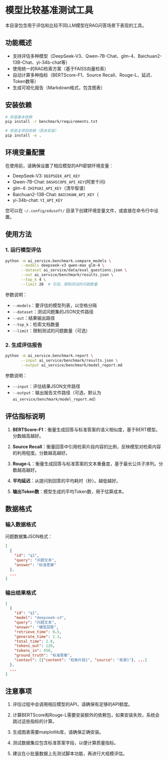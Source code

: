 # 模型比较基准测试工具

本目录包含用于评估和比较不同LLM模型在RAG问答场景下表现的工具。

## 功能概述

- 支持评估多种模型（DeepSeek-V3、Qwen-7B-Chat、glm-4、Baichuan2-13B-Chat、yi-34b-chat等）
- 使用统一的RAG检索方案（基于FAISS向量检索）
- 自动计算多种指标（BERTScore-F1、Source Recall、Rouge-L、延迟、Token数等）
- 生成可视化报告（Markdown格式，包含图表）

## 安装依赖

```bash
# 安装基本依赖
pip install -r benchmark/requirements.txt

# 安装主项目依赖（若未安装）
pip install -e .
```

## 环境变量配置

在使用前，请确保设置了相应模型的API密钥环境变量：

- DeepSeek-V3: `DEEPSEEK_API_KEY`
- Qwen-7B-Chat: `DASHSCOPE_API_KEY`(阿里千问)
- glm-4: `ZHIPUAI_API_KEY`（清华智谱）
- Baichuan2-13B-Chat: `BAICHUAN_API_KEY`（
- yi-34b-chat: `YI_API_KEY`

您可以在 `~/.config/edusoft/` 目录下创建环境变量文件，或直接在命令行中设置。

## 使用方法

### 1. 运行模型评估

```bash
python -m ai_service.benchmark.compare_models \
       --models deepseek-v3 qwen-max glm-4 \
       --dataset ai_service/data/eval_questions.json \
       --out ai_service/benchmark/results.json \
       --top_k 4 \
       --limit 20  # 可选，限制测试的问题数量
```

参数说明：
- `--models`：要评估的模型列表，以空格分隔
- `--dataset`：测试问题集的JSON文件路径
- `--out`：结果输出路径
- `--top_k`：检索文档数量
- `--limit`：限制测试的问题数量（可选）

### 2. 生成评估报告

```bash
python -m ai_service.benchmark.report \
       --input ai_service/benchmark/results.json \
       --output ai_service/benchmark/model_report.md
```

参数说明：
- `--input`：评估结果JSON文件路径
- `--output`：输出报告文件路径（可选，默认为`ai_service/benchmark/model_report.md`）

## 评估指标说明

1. **BERTScore-F1**：衡量生成回答与标准答案的语义相似度，基于BERT模型。分数越高越好。

2. **Source Recall**：衡量回答中引用检索片段内容的比例，反映模型对检索内容的利用程度。分数越高越好。

3. **Rouge-L**：衡量生成回答与标准答案的文本重叠度，基于最长公共子序列。分数越高越好。

4. **平均延迟**：从提问到回答的平均耗时（秒）。越低越好。

5. **输出Token数**：模型生成的平均Token数，用于估算成本。

## 数据格式

### 输入数据格式

问题数据集JSON格式：
```json
[
  {
    "id": "q1",
    "query": "问题文本",
    "answer": "标准答案"
  },
  ...
]
```

### 输出结果格式

```json
[
  {
    "id": "q1",
    "model": "deepseek-v3",
    "query": "问题文本",
    "answer": "模型回答",
    "retrieve_time": 0.5,
    "generate_time": 2.3,
    "total_time": 2.8,
    "tokens_out": 120,
    "tokens_in": 450,
    "ground_truth": "标准答案",
    "context": [{"content": "检索片段1", "source": "来源1"}, ...]
  },
  ...
]
```

## 注意事项

1. 评估过程中会调用相应模型的API，请确保有足够的API额度。

2. 计算BERTScore和Rouge-L需要安装额外的依赖包，如果安装失败，系统会跳过这些指标的计算。

3. 生成图表需要matplotlib库，请确保正确安装。

4. 测试数据集应包含标准答案字段，以便计算质量指标。

5. 建议在小批量数据上先测试脚本功能，再进行大规模评估。 